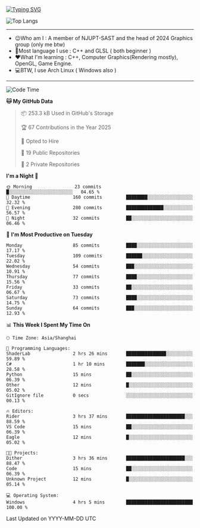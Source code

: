 <a href="https://git.io/typing-svg">
  <img src="https://readme-typing-svg.demolab.com?font=Fira+Code&pause=1000&random=false&width=435&separator=%3D&lines=std%3A%3Aprintln(%22Hello,+world!%22);" alt="Typing SVG" />
</a>

![Top Langs](https://github-readme-stats.vercel.app/api/top-langs/?username=FOTH0626&theme=transparent)

---

- 😉Who am I : A member of NJUPT-SAST and the head of 2024 Graphics group (only me btw)
- 📖Most language I use : C++ and GLSL ( both beginner )
- ❤What I'm learning : C++, Computer Graphics(Rendering mostly), OpenGL, Game Engine.
- 💻BTW, I use Arch Linux ( Windows also )
---
<!--START_SECTION:waka-->
![Code Time](http://img.shields.io/badge/Code%20Time-175%20hrs%2042%20mins-blue)

**🐱 My GitHub Data** 

> 📦 253.3 kB Used in GitHub's Storage 
 > 
> 🏆 67 Contributions in the Year 2025
 > 
> 💼 Opted to Hire
 > 
> 📜 19 Public Repositories 
 > 
> 🔑 2 Private Repositories 
 > 
**I'm a Night 🦉** 

```text
🌞 Morning                23 commits          █░░░░░░░░░░░░░░░░░░░░░░░░   04.65 % 
🌆 Daytime                160 commits         ████████░░░░░░░░░░░░░░░░░   32.32 % 
🌃 Evening                280 commits         ██████████████░░░░░░░░░░░   56.57 % 
🌙 Night                  32 commits          ██░░░░░░░░░░░░░░░░░░░░░░░   06.46 % 
```
📅 **I'm Most Productive on Tuesday** 

```text
Monday                   85 commits          ████░░░░░░░░░░░░░░░░░░░░░   17.17 % 
Tuesday                  109 commits         ██████░░░░░░░░░░░░░░░░░░░   22.02 % 
Wednesday                54 commits          ███░░░░░░░░░░░░░░░░░░░░░░   10.91 % 
Thursday                 77 commits          ████░░░░░░░░░░░░░░░░░░░░░   15.56 % 
Friday                   33 commits          ██░░░░░░░░░░░░░░░░░░░░░░░   06.67 % 
Saturday                 73 commits          ████░░░░░░░░░░░░░░░░░░░░░   14.75 % 
Sunday                   64 commits          ███░░░░░░░░░░░░░░░░░░░░░░   12.93 % 
```


📊 **This Week I Spent My Time On** 

```text
🕑︎ Time Zone: Asia/Shanghai

💬 Programming Languages: 
ShaderLab                2 hrs 26 mins       ███████████████░░░░░░░░░░   59.89 % 
C#                       1 hr 10 mins        ███████░░░░░░░░░░░░░░░░░░   28.58 % 
Python                   15 mins             ██░░░░░░░░░░░░░░░░░░░░░░░   06.39 % 
Other                    12 mins             █░░░░░░░░░░░░░░░░░░░░░░░░   05.02 % 
GitIgnore file           0 secs              ░░░░░░░░░░░░░░░░░░░░░░░░░   00.13 % 

🔥 Editors: 
Rider                    3 hrs 37 mins       ██████████████████████░░░   88.59 % 
VS Code                  15 mins             ██░░░░░░░░░░░░░░░░░░░░░░░   06.39 % 
Eagle                    12 mins             █░░░░░░░░░░░░░░░░░░░░░░░░   05.02 % 

🐱‍💻 Projects: 
Dither                   3 hrs 36 mins       ██████████████████████░░░   88.47 % 
Code                     15 mins             ██░░░░░░░░░░░░░░░░░░░░░░░   06.39 % 
Unknown Project          12 mins             █░░░░░░░░░░░░░░░░░░░░░░░░   05.14 % 

💻 Operating System: 
Windows                  4 hrs 5 mins        █████████████████████████   100.00 % 
```


 Last Updated on YYYY-MM-DD UTC
<!--END_SECTION:waka-->
